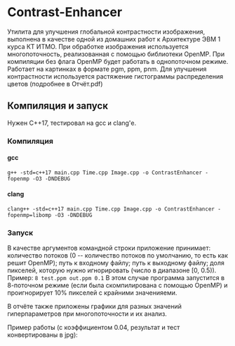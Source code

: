 # Contrast-Enhancer
Утилита для улучшения глобальной контрастности изображения, выполнена в качестве одной из домашних работ к Архитектуре ЭВМ 1 курса КТ ИТМО.
При обработке изображения используется многопоточность, реализованная с помощью библиотеки OpenMP. При компиляции без флага OpenMP будет работать в однопоточном режиме.
Работает на картинках в формате pgm, ppm, pnm.
Для улучшения контрастности используется растяжение гистограммы распределения цветов (подробнее в Отчёт.pdf)

## Компиляция и запуск
Нужен C++17, тестировал на gcc и clang'е.
### Компиляция
#### gcc
`g++ -std=c++17 main.cpp Time.cpp Image.cpp -o ContrastEnhancer -fopenmp -O3 -DNDEBUG`
#### clang
`clang++ -std=c++17 main.cpp Time.cpp Image.cpp -o ContrastEnhancer -fopenmp=libomp -O3 -DNDEBUG`
### Запуск
В качестве аргументов командной строки приложение принимает: количество потоков (0 -- количество потоков по умолчанию, то есть как решит OpenMP); путь к входному файлу; путь к выходному файлу; доля пикселей, которую нужно игнорировать (число в диапазоне [0, 0.5)).
Пример: `8 test.ppm out.ppm 0.1`
В этом случае программа запустится в 8-поточном режиме (если была скомпилирована с помощью OpenMP) и проигнорирует 10% пикселей с крайними значенияеми.

В отчёте также приложены графики для разных значений гиперпараметров при многопоточности и их анализ.

Пример работы (с коэффициентом 0.04, результат и тест конвертированы в jpg):
